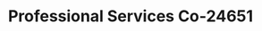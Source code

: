 ---
f_zip-code: 80537
f_state-code: CO
title: Professional Services Co-24651
f_phone: 970-667-6225
f_city-only: Loveland
f_address: 215 East 7Th Street Loveland
f_location-unique-id: '24651'
slug: professional-services-co-24651
updated-on: '2024-05-30T13:46:58.046Z'
created-on: '2024-05-30T13:36:59.803Z'
published-on: '2024-05-30T13:54:32.469Z'
f_city-state: cms/city/loveland-co.md
f_company: cms/company/professional-services-co.md
f_state: cms/state/colorado.md
layout: '[payday-loan].html'
tags: payday-loan
---